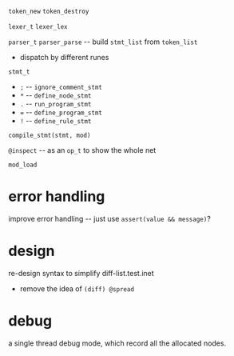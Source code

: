 `token_new`
`token_destroy`

`lexer_t`
`lexer_lex`

`parser_t`
`parser_parse` -- build `stmt_list` from `token_list`

- dispatch by different runes

`stmt_t`

- `;` -- `ignore_comment_stmt`
- `*` -- `define_node_stmt`
- `.` -- `run_program_stmt`
- `=` -- `define_program_stmt`
- `!` -- `define_rule_stmt`

`compile_stmt(stmt, mod)`

`@inspect` -- as an `op_t` to show the whole net

`mod_load`

# error handling

improve error handling -- just use `assert(value && message)`?

# design

re-design syntax to simplify diff-list.test.inet

- remove the idea of `(diff) @spread`

# debug

a single thread debug mode, which record all the allocated nodes.

